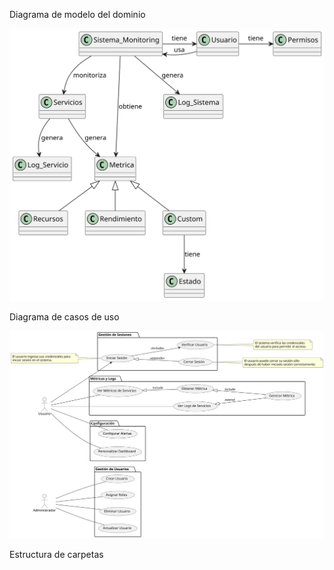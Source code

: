 Diagrama de modelo del dominio

![image](svg\modelo_del_dominio.svg)

Diagrama de casos de uso

![image](svg\casos_de_uso.svg)


Estructura de carpetas



<!-- # Base del Proyecto de Monitorización

## 1. Generar la Base del Proyecto

### Estructura de Carpetas
- **/src**: Código fuente.
- **/docs**: Documentación.
- **/tests**: Pruebas.
- **/db**: Scripts de base de datos.
- **/api**: Especificaciones API.

### Base de Datos
- **Modelo de datos**: Definiciones de entidades y relaciones.
- **Scripts de creación**: SQL para tablas.
- **Migraciones**: Herramientas como Flyway o Liquibase.

### Endpoints
- **API**: Definición con OpenAPI.
- **Control de acceso**: Implementación de JWT o OAuth.

## 2. Creación de Documentación

### Diagramas
- **Arquitectura**: Estructura del sistema.
- **Flujo de datos**: Movimiento de datos.
- **Clases**: Estructura y relaciones de la DB.

### Datos
- **Diccionario de datos**: Descripciones de elementos.
- **Ejemplos de datos**: Datos de muestra.

### Tecnologías
- **Stack tecnológico**: Lenguajes, frameworks y herramientas.

### Mockups
- **Interfaces de usuario**: Representación visual del diseño.

## 3. Repositorios
- **Control de versiones**: Registro de cambios.
- **Issue tracking**: Gestión de tareas con Jira o Trello.
- **Revisiones de código**: Revisiones entre pares.

## 4. Herramientas de Desarrollo
- **Entornos de desarrollo**: Configuración de entornos locales y de prueba.
- **CI/CD**: Pipelines de integración y despliegue continuo.






# Explicación del Proyecto de Monitorización

## Introducción
Breve descripción del proyecto, objetivos principales y relevancia.

## Justificación
Razones por las cuales se está llevando a cabo este proyecto y su importancia en el contexto actual.

## Objetivos
### Objetivo General
Descripción del objetivo principal del proyecto.
### Objetivos Específicos
Listado de objetivos específicos que se pretenden alcanzar.

## Metodología
Descripción de las técnicas y métodos que se utilizarán para desarrollar el proyecto.

## Estructura del Proyecto
Explicación de cómo se organizará el proyecto, incluyendo fases, tareas principales y entregables.

## Tecnologías Utilizadas
Listado y explicación de las tecnologías que se emplearán en el proyecto.

## Conclusión
Reflexiones finales y expectativas sobre los resultados del proyecto.

## Apéndices
Información adicional que respalde o complemente la documentación del proyecto.








# Proyecto de Monitorización

## ¿Por qué?
La monitorización de sistemas y aplicaciones es crucial en la ingeniería informática para asegurar el rendimiento óptimo y la disponibilidad constante de los servicios digitales. Establecer un sistema de monitorización permite prevenir fallos, optimizar recursos y garantizar una experiencia de usuario satisfactoria. La importancia de este proyecto radica en su capacidad para detectar problemas de forma temprana y evitar interrupciones en el servicio, lo que es fundamental en un entorno tecnológico cada vez más dependiente de sistemas estables y eficientes.

## ¿Qué?
El proyecto de monitorización se refiere al desarrollo e implementación de un sistema que rastrea, analiza y reporta el estado de diversos componentes de software y hardware dentro de una infraestructura tecnológica. Incluye la recopilación de datos de rendimiento, la detección de anomalías y la notificación de fallos. Este sistema utilizará tecnologías modernas para ofrecer una visión integral del estado y comportamiento de los sistemas monitorizados.

## ¿Para qué?
Este sistema se desarrolla para:
1. **Mejorar la trazabilidad**: Permitiendo seguir la evolución de los sistemas en tiempo real.
2. **Promover la integridad de los sistemas**: Asegurando que todos los componentes funcionan correctamente y eficientemente.
3. **Favorecer el mantenimiento preventivo**: Identificando problemas antes de que se conviertan en fallos críticos.
4. **Optimizar recursos**: Utilizando datos de rendimiento para mejorar la asignación y utilización de recursos.

## ¿Cómo?
### Repositorios y Control de Versiones
Se utilizará Git para manejar el control de versiones del código, permitiendo un seguimiento detallado de todos los cambios y la colaboración entre los miembros del equipo.

### Base de Datos
Se implementarán bases de datos para almacenar logs y métricas de los sistemas monitorizados. Se utilizarán scripts de SQL y herramientas de migración para gestionar las estructuras de datos.

### API y Endpoints
Desarrollaremos una API RESTful para interactuar con el sistema de monitorización, permitiendo una integración fácil con otros sistemas y aplicaciones.

### Documentación y Diagramas
Se creará documentación detallada del sistema, incluyendo diagramas de arquitectura, flujo de datos y clases, para facilitar la comprensión y el mantenimiento del sistema.

### Herramientas de Desarrollo
Se configurarán entornos de desarrollo local y de prueba, junto con pipelines de CI/CD para la integración y despliegue continuo del sistema.

## Conclusión
El desarrollo de este sistema de monitorización no solo mejorará la eficiencia y estabilidad de los servicios tecnológicos, sino que también proporcionará una herramienta educativa valiosa, enseñando a los estudiantes sobre la importancia y la implementación de la monitorización en entornos de producción real.
 -->